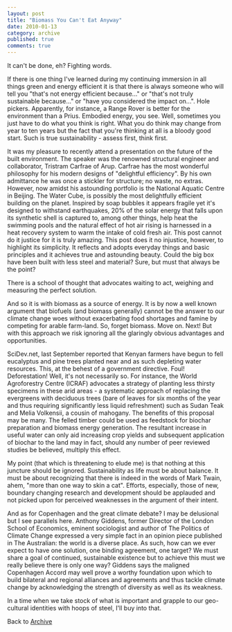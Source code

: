 ```yaml
---
layout: post
title: "Biomass You Can't Eat Anyway"
date: 2010-01-13
category: archive
published: true
comments: true
---
```

It can't be done, eh? Fighting words.

If there is one thing I've learned during my continuing immersion in all things green and energy efficient it is that there is always someone who will tell you "that's not energy efficient because..." or "that's not truly sustainable because..." or "have you considered the impact on...".  Hole pickers.  Apparently, for instance, a Range Rover is better for the environment than a Prius.  Embodied energy, you see.  Well, sometimes you just have to do what you think is right.  What you do think may change from year to ten years but the fact that you're thinking at all is a bloody good start.  Such is true sustainability - assess first, think first.

It was my pleasure to recently attend a presentation on the future of the built environment.  The speaker was the renowned structural engineer and collaborator, Tristram Carfrae of Arup.  Carfrae has the most wonderful philosophy for his modern designs of "delightful efficiency".  By his own admittance he was once a stickler for structure; no waste, no extras.  However, now amidst his astounding portfolio is the National Aquatic Centre in Beijing.  The Water Cube, is possibly the most delightfully efficient building on the planet.  Inspired by soap bubbles it appears fragile yet it's designed to withstand earthquakes, 20% of the solar energy that falls upon its synthetic shell is captured to, among other things, help heat the swimming pools and the natural effect of hot air rising is harnessed in a heat recovery system to warm the intake of cold fresh air.  This post cannot do it justice for it is truly amazing.  This post does it no injustice, however, to highlight its simplicity.  It reflects and adopts everyday things and basic principles and it achieves true and astounding beauty.  Could the big box have been built with less steel and material?  Sure, but must that always be the point?

There is a school of thought that advocates waiting to act, weighing and measuring the perfect solution.

And so it is with biomass as a source of energy.  It is by now a well known argument that biofuels (and biomass generally) cannot be the answer to our climate change woes without exacerbating food shortages and famine by competing for arable farm-land.  So, forget biomass.  Move on.  Next!  But with this approach we risk ignoring all the glaringly obvious advantages and opportunities.

SciDev.net, last September reported that Kenyan farmers have begun to fell eucalyptus and pine trees planted near and as such depleting water resources.  This, at the behest of a government directive.  Foul!  Deforestation!  Well, it's not necessarily so.  For instance, the World Agroforestry Centre (ICRAF) advocates a strategy of planting less thirsty specimens in these arid areas - a systematic approach of replacing the evergreens with deciduous trees (bare of leaves for six months of the year and thus requiring significantly less liquid refreshment) such as Sudan Teak and Melia Volkensii, a cousin of mahogany.  The benefits of this proposal may be many.  The felled timber could be used as feedstock for biochar preparation and biomass energy generation.  The resultant increase in useful water can only aid increasing crop yields and subsequent application of biochar to the land may in fact, should any number of peer reviewed studies be believed, multiply this effect.

My point (that which is threatening to elude me) is that nothing at this juncture should be ignored.  Sustainability as life must be about balance.  It must be about recognizing that there is indeed in the words of Mark Twain, ahem, "more than one way to skin a cat". Efforts, especially, those of new, boundary changing research and development should be applauded and not picked upon for perceived weaknesses in the argument of their intent.

And as for Copenhagen and the great climate debate?  I may be delusional but I see parallels here.  Anthony Giddens, former Director of the London School of Economics, eminent sociologist and author of The Politics of Climate Change expressed a very simple fact in an opinion piece published in The Australian: the world is a diverse place.  As such, how can we ever expect to have one solution, one binding agreement, one target?  We must share a goal of continued, sustainable existence but to achieve this must we really believe there is only one way?  Giddens says the maligned Copenhagen Accord may well prove a worthy foundation upon which to build bilateral and regional alliances and agreements and thus tackle climate change by acknowledging the strength of diversity as well as its weakness.

In a time when we take stock of what is important and grapple to our geo-cultural identities with hoops of steel, I'll buy into that.  

Back to [Archive]({{site.url}}/blog/archive.html)
